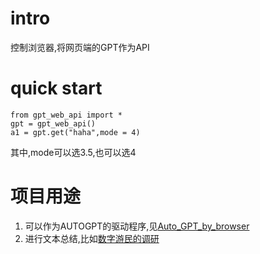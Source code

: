 # intro
控制浏览器,将网页端的GPT作为API

# quick start
```
from gpt_web_api import *
gpt = gpt_web_api()
a1 = gpt.get("haha",mode = 4)
```
其中,mode可以选3.5,也可以选4


# 项目用途
1. 可以作为AUTOGPT的驱动程序,见[Auto_GPT_by_browser](https://github.com/xiahan4956/Auto_GPT_by_browser)
2. 进行文本总结,比如[数字游民的调研](https://github.com/xiahan4956/digital_nomad_research)
